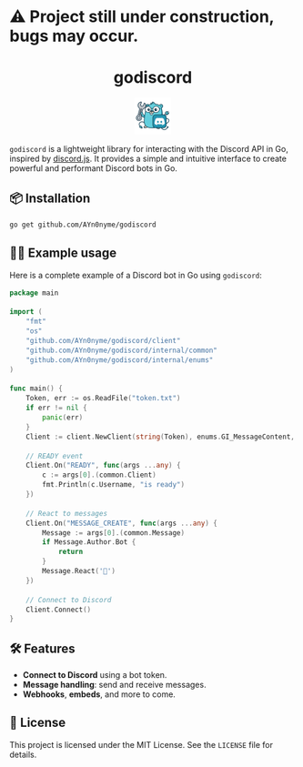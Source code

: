 # ⚠️ Project still under construction, bugs may occur.

<div align="center">
    <h1>godiscord</h1>
    <img src="./www/static/logo@128x128.webp" height="64" />
</div>

`godiscord` is a lightweight library for interacting with the Discord API in Go, inspired by [discord.js](https://discord.js.org). It provides a simple and intuitive interface to create powerful and performant Discord bots in Go.

## 📦 Installation

```bash
go get github.com/AYn0nyme/godiscord
```

## 🧑‍💻 Example usage

Here is a complete example of a Discord bot in Go using `godiscord`:

```go
package main

import (
    "fmt"
    "os"
    "github.com/AYn0nyme/godiscord/client"
    "github.com/AYn0nyme/godiscord/internal/common"
    "github.com/AYn0nyme/godiscord/internal/enums"
)

func main() {
    Token, err := os.ReadFile("token.txt")
    if err != nil {
        panic(err)
    }
    Client := client.NewClient(string(Token), enums.GI_MessageContent, enums.GI_Guilds, enums.GI_GuildMessages)
    
    // READY event
    Client.On("READY", func(args ...any) {
        c := args[0].(common.Client)
        fmt.Println(c.Username, "is ready")
    })
    
    // React to messages
    Client.On("MESSAGE_CREATE", func(args ...any) {
        Message := args[0].(common.Message)
        if Message.Author.Bot {
            return
        }
        Message.React('🧙')
    })
    
    // Connect to Discord
    Client.Connect()
}
```

## 🛠️ Features

- **Connect to Discord** using a bot token.
- **Message handling**: send and receive messages.
- **Webhooks**, **embeds**, and more to come.

## 📜 License

This project is licensed under the MIT License. See the `LICENSE` file for details.
